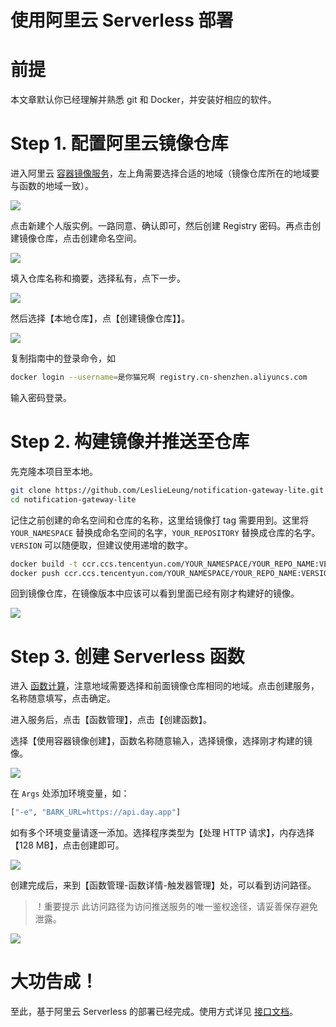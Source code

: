 <h1>使用阿里云 Serverless 部署</h1>

# 前提

本文章默认你已经理解并熟悉 git 和 Docker，并安装好相应的软件。

# Step 1. 配置阿里云镜像仓库

进入阿里云 [容器镜像服务](https://cr.console.aliyun.com/)，左上角需要选择合适的地域（镜像仓库所在的地域要与函数的地域一致）。

![](http://img.ameow.xyz/202205291518320.png)

点击新建个人版实例。一路同意、确认即可，然后创建 Registry 密码。再点击创建镜像仓库，点击创建命名空间。

![](http://img.ameow.xyz/202205291521090.png)

填入仓库名称和摘要，选择私有，点下一步。

![](http://img.ameow.xyz/202205291522386.png)

然后选择【本地仓库】，点【创建镜像仓库】】。

![](http://img.ameow.xyz/202205291523191.png)

复制指南中的登录命令，如

```bash
docker login --username=是你猫兄啊 registry.cn-shenzhen.aliyuncs.com
```

输入密码登录。

# Step 2. 构建镜像并推送至仓库

先克隆本项目至本地。

```bash
git clone https://github.com/LeslieLeung/notification-gateway-lite.git
cd notification-gateway-lite
```

记住之前创建的命名空间和仓库的名称，这里给镜像打 tag 需要用到。这里将 `YOUR_NAMESPACE` 替换成命名空间的名字，`YOUR_REPOSITORY` 替换成仓库的名字。`VERSION` 可以随便取，但建议使用递增的数字。

```bash
docker build -t ccr.ccs.tencentyun.com/YOUR_NAMESPACE/YOUR_REPO_NAME:VERSION .
docker push ccr.ccs.tencentyun.com/YOUR_NAMESPACE/YOUR_REPO_NAME:VERSION
```

回到镜像仓库，在镜像版本中应该可以看到里面已经有刚才构建好的镜像。

![](http://img.ameow.xyz/202205291557281.png)

# Step 3. 创建 Serverless 函数

进入 [函数计算](https://fcnext.console.aliyun.com/)，注意地域需要选择和前面镜像仓库相同的地域。点击创建服务，名称随意填写，点击确定。

进入服务后，点击【函数管理】，点击【创建函数】。

选择【使用容器镜像创建】，函数名称随意输入，选择镜像，选择刚才构建的镜像。

![](http://img.ameow.xyz/202205291600858.png)

在 `Args` 处添加环境变量，如：

```bash
["-e", "BARK_URL=https://api.day.app"]
```

如有多个环境变量请逐一添加。选择程序类型为【处理 HTTP 请求】，内存选择【128 MB】，点击创建即可。

![](http://img.ameow.xyz/202205291606498.png)

创建完成后，来到【函数管理-函数详情-触发器管理】处，可以看到访问路径。

> ！重要提示 此访问路径为访问推送服务的唯一鉴权途径，请妥善保存避免泄露。

![](http://img.ameow.xyz/202205291610517.png)

# 大功告成！

至此，基于阿里云 Serverless 的部署已经完成。使用方式详见 [接口文档](../Api.md)。